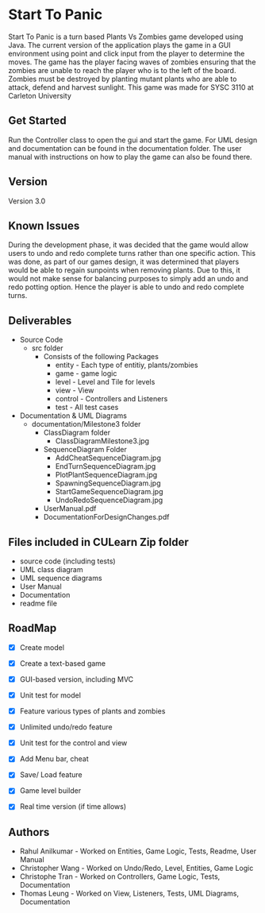 # Start To Panic

Start To Panic is a turn based Plants Vs Zombies game developed using Java. 
The current version of the application plays the game in a GUI environment 
using point and click input from the player to determine the moves. 
The game has the player facing waves of zombies ensuring that the zombies are unable to reach the player who is to the left of the board. 
Zombies must be destroyed by planting mutant plants who are able to attack, defend and harvest sunlight. This game was made for SYSC 3110 at Carleton University

## Get Started

Run the Controller class to open the gui and start the game. For UML design and documentation can be found in the documentation folder. The user manual with instructions on how to play the game can also be found there.

## Version

Version 3.0 

## Known Issues

During the development phase, it was decided that the game would allow users to undo and redo complete turns rather than one specific action. This was done, as part of our games design, it was determined that players would be able to regain sunpoints when removing plants. Due to this, it would not make sense for balancing purposes to simply add an undo and redo potting option. Hence the player is able to undo and redo complete turns.

## Deliverables

* Source Code
  * src folder
    * Consists of the following Packages
      * entity - Each type of entitiy, plants/zombies
      * game  - game logic
      * level - Level and Tile for levels
      * view - View
      * control - Controllers and Listeners
      * test - All test cases
* Documentation & UML Diagrams
  * documentation/Milestone3 folder
    * ClassDiagram folder
      * ClassDiagramMilestone3.jpg
    * SequenceDiagram Folder
      *  AddCheatSequenceDiagram.jpg
      *  EndTurnSequenceDiagram.jpg
      *  PlotPlantSequenceDiagram.jpg
      *  SpawningSequenceDiagram.jpg
      *  StartGameSequenceDiagram.jpg
      *  UndoRedoSequenceDiagram.jpg
    * UserManual.pdf
    * DocumentationForDesignChanges.pdf
    
## Files included in CULearn Zip folder
 * source code (including tests)
 * UML class diagram
 * UML sequence diagrams
 * User Manual
 * Documentation
 * readme file

## RoadMap
- [x] Create model
- [x] Create a text-based game
- [x] GUI-based version, including MVC
- [x] Unit test for model
- [x] Feature various types of plants and zombies
- [x] Unlimited undo/redo feature
- [x] Unit test for the control and view
- [x] Add Menu bar, cheat
- [x] Save/ Load feature
- [x] Game level builder
- [x] Real time version (if time allows)



## Authors

* Rahul Anilkumar - Worked on Entities, Game Logic, Tests, Readme, User Manual
* Christopher Wang - Worked on Undo/Redo, Level, Entities, Game Logic
* Christophe Tran - Worked on Controllers, Game Logic, Tests, Documentation
* Thomas Leung - Worked on View, Listeners, Tests, UML Diagrams, Documentation
